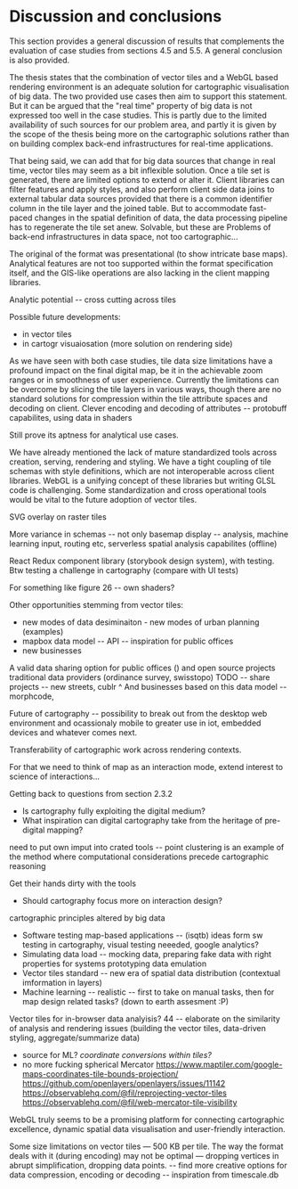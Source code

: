 # Discussion and conclusions

This section provides a general discussion of results that complements the evaluation of case studies from sections 4.5 and 5.5. A general conclusion is also provided.

The thesis states that the combination of vector tiles and a WebGL based rendering environment is an adequate solution for cartographic visualisation of big data. The two provided use cases then aim to support this statement. But it can be argued that the "real time" property of big data is not expressed too well in the case studies. This is partly due to the limited availability of such sources for our problem area, and partly it is given by the scope of the thesis being more on the cartographic solutions rather than on building complex back-end infrastructures for real-time applications. 

That being said, we can add that for big data sources that change in real time, vector tiles may seem as a bit inflexible solution. Once a tile set is generated, there are limited options to extend or alter it. Client libraries can filter features and apply styles, and also perform client side data joins to external tabular data sources provided that there is a common identifier column in the tile layer and the joined table. But to accommodate fast-paced changes in the spatial definition of data, the data processing pipeline has to regenerate the tile set anew. Solvable, but these are Problems of back-end infrastructures in data space, not too cartographic...

The original of the format was presentational (to show intricate base maps). Analytical features are not too supported within the format specification itself, and the GIS-like operations are also lacking in the client mapping libraries. 

Analytic potential -- cross cutting across tiles

Possible future developments:
- in vector tiles
- in cartogr visuaiosation (more solution on rendering side)

As we have seen with both case studies, tile data size limitations have a profound impact on the final digital map, be it in the achievable zoom ranges or in smoothness of user experience. Currently the limitations can be overcome by slicing the tile layers in various ways, though there are no standard solutions for compression within the tile attribute spaces and decoding on client.
Clever encoding and decoding of attributes -- protobuff capabilites, using data in shaders

Still prove its aptness for analytical use cases.

We have already mentioned the lack of mature standardized tools across creation, serving, rendering and styling. We have a tight coupling of tile schemas with style definitions, which are not interoperable across client libraries. WebGL is a unifying concept of these libraries but writing GLSL code is challenging. Some standardization and cross operational tools would be vital to the future adoption of vector tiles.  

SVG overlay on raster tiles



More variance in schemas -- not only basemap display -- analysis, machine learning input, routing etc, serverless spatial analysis capabilites (offline)


React Redux component library (storybook design system), with testing. Btw testing a challenge in cartography (compare with UI tests)


For something like figure 26 -- own shaders?

Other opportunities stemming from vector tiles:
- new modes of data desiminaiton - new modes of urban planning (examples)
- mapbox data model -- API -- inspiration for public offices 
- new businesses 

A valid data sharing option for public offices () and open source projects
traditional data providers (ordinance survey, swisstopo)
TODO -- share projects -- new streets, cublr
^ And businesses based on this data model -- morphcode, 


Future of cartography -- possibility to break out from the desktop web environment and ocassionaly mobile to greater use in iot, embedded devices and whatever comes next.

Transferability of cartographic work across rendering contexts.

For that we need to think of map as an interaction mode, extend interest to science of interactions...

Getting back to questions from section  2.3.2
- Is cartography fully exploiting the digital medium?
- What inspiration can digital cartography take from the heritage of pre-digital mapping?

need to put own imput into crated tools -- point clustering is an example of the method where computational considerations precede cartographic reasoning

Get their hands dirty with the tools


- Should cartography focus more on interaction design?

cartographic principles altered by big data


- Software testing map-based applications --  (isqtb) ideas form sw testing in cartography, visual testing neeeded, google analytics? 
- Simulating data load -- mocking data, preparing fake data with right properties for systems prototyping data emulation 
- Vector tiles standard -- new era of spatial data distribution (contextual imformation in layers)
- Machine learning -- realistic -- first to take on manual tasks, then for map design related tasks? (down to earth assesment :P)

 Vector tiles for in-browser data analyisis?
 44 -- elaborate on the similarity of analysis and rendering issues (building the     vector tiles, data-driven styling, aggregate/summarize data)

- source for ML?
*coordinate conversions within tiles?*
- no more fucking spherical Mercator https://www.maptiler.com/google-maps-coordinates-tile-bounds-projection/
https://github.com/openlayers/openlayers/issues/11142
https://observablehq.com/@fil/reprojecting-vector-tiles
https://observablehq.com/@fil/web-mercator-tile-visibility

WebGL truly seems to be a promising platform for connecting cartographic excellence, dynamic spatial data visualisation and user-friendly interaction.


Some size limitations on vector tiles — 500 KB per tile. The way the format deals with it (during encoding) may not be optimal — dropping vertices in abrupt simplification, dropping data points. 
-- find more creative options for data compression, encoding or decoding -- inspiration from timescale.db



